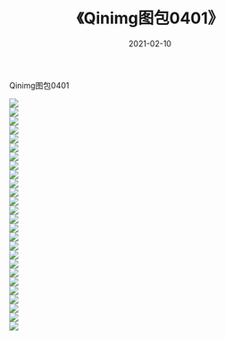 ﻿---
layout: post
title:  《Qinimg图包0401》
date:   2021-02-10
img: http://imgx.orgx.ga/Qinimg图包/Qinimg图包0401/000.jpg
categories: [美女, 清纯, 唯美]
---

Qinimg图包0401

 ![](http://imgx.orgx.ga/Qinimg图包/Qinimg图包0401/001.jpg) <br>![](http://imgx.orgx.ga/Qinimg图包/Qinimg图包0401/002.jpg) <br>![](http://imgx.orgx.ga/Qinimg图包/Qinimg图包0401/003.jpg) <br>![](http://imgx.orgx.ga/Qinimg图包/Qinimg图包0401/004.jpg) <br>![](http://imgx.orgx.ga/Qinimg图包/Qinimg图包0401/005.jpg) <br>![](http://imgx.orgx.ga/Qinimg图包/Qinimg图包0401/006.jpg) <br>![](http://imgx.orgx.ga/Qinimg图包/Qinimg图包0401/007.jpg) <br>![](http://imgx.orgx.ga/Qinimg图包/Qinimg图包0401/008.jpg) <br>![](http://imgx.orgx.ga/Qinimg图包/Qinimg图包0401/009.jpg) <br>![](http://imgx.orgx.ga/Qinimg图包/Qinimg图包0401/010.jpg) <br>![](http://imgx.orgx.ga/Qinimg图包/Qinimg图包0401/011.jpg) <br>![](http://imgx.orgx.ga/Qinimg图包/Qinimg图包0401/012.jpg) <br>![](http://imgx.orgx.ga/Qinimg图包/Qinimg图包0401/013.jpg) <br>![](http://imgx.orgx.ga/Qinimg图包/Qinimg图包0401/014.jpg) <br>![](http://imgx.orgx.ga/Qinimg图包/Qinimg图包0401/015.jpg) <br>![](http://imgx.orgx.ga/Qinimg图包/Qinimg图包0401/016.jpg) <br>![](http://imgx.orgx.ga/Qinimg图包/Qinimg图包0401/017.jpg) <br>![](http://imgx.orgx.ga/Qinimg图包/Qinimg图包0401/018.jpg) <br>![](http://imgx.orgx.ga/Qinimg图包/Qinimg图包0401/019.jpg) <br>![](http://imgx.orgx.ga/Qinimg图包/Qinimg图包0401/020.jpg) <br>![](http://imgx.orgx.ga/Qinimg图包/Qinimg图包0401/021.jpg) <br>![](http://imgx.orgx.ga/Qinimg图包/Qinimg图包0401/022.jpg) <br>![](http://imgx.orgx.ga/Qinimg图包/Qinimg图包0401/023.jpg) <br>![](http://imgx.orgx.ga/Qinimg图包/Qinimg图包0401/024.jpg) <br>![](http://imgx.orgx.ga/Qinimg图包/Qinimg图包0401/025.jpg) <br>![](http://imgx.orgx.ga/Qinimg图包/Qinimg图包0401/026.jpg) <br>